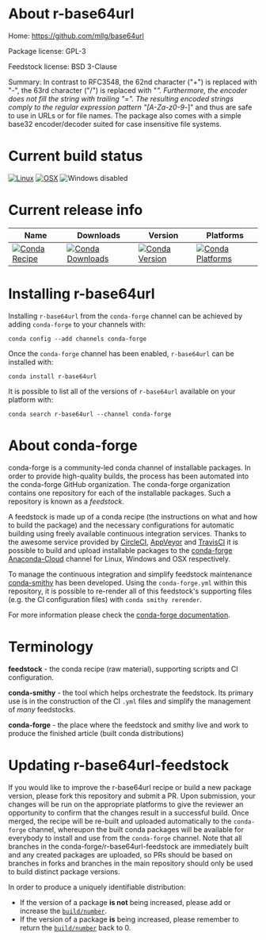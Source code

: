 About r-base64url
=================

Home: https://github.com/mllg/base64url

Package license: GPL-3

Feedstock license: BSD 3-Clause

Summary: In contrast to RFC3548, the 62nd character ("+") is replaced with "-", the 63rd character ("/") is replaced with "_". Furthermore, the encoder does not fill the string with trailing "=". The resulting encoded strings comply to the regular expression pattern "[A-Za-z0-9_-]" and thus are safe to use in URLs or for file names. The package also comes with a simple base32 encoder/decoder suited for case insensitive file systems.



Current build status
====================

[![Linux](https://img.shields.io/circleci/project/github/conda-forge/r-base64url-feedstock/master.svg?label=Linux)](https://circleci.com/gh/conda-forge/r-base64url-feedstock)
[![OSX](https://img.shields.io/travis/conda-forge/r-base64url-feedstock/master.svg?label=macOS)](https://travis-ci.org/conda-forge/r-base64url-feedstock)
![Windows disabled](https://img.shields.io/badge/Windows-disabled-lightgrey.svg)

Current release info
====================

| Name | Downloads | Version | Platforms |
| --- | --- | --- | --- |
| [![Conda Recipe](https://img.shields.io/badge/recipe-r--base64url-green.svg)](https://anaconda.org/conda-forge/r-base64url) | [![Conda Downloads](https://img.shields.io/conda/dn/conda-forge/r-base64url.svg)](https://anaconda.org/conda-forge/r-base64url) | [![Conda Version](https://img.shields.io/conda/vn/conda-forge/r-base64url.svg)](https://anaconda.org/conda-forge/r-base64url) | [![Conda Platforms](https://img.shields.io/conda/pn/conda-forge/r-base64url.svg)](https://anaconda.org/conda-forge/r-base64url) |

Installing r-base64url
======================

Installing `r-base64url` from the `conda-forge` channel can be achieved by adding `conda-forge` to your channels with:

```
conda config --add channels conda-forge
```

Once the `conda-forge` channel has been enabled, `r-base64url` can be installed with:

```
conda install r-base64url
```

It is possible to list all of the versions of `r-base64url` available on your platform with:

```
conda search r-base64url --channel conda-forge
```


About conda-forge
=================

conda-forge is a community-led conda channel of installable packages.
In order to provide high-quality builds, the process has been automated into the
conda-forge GitHub organization. The conda-forge organization contains one repository
for each of the installable packages. Such a repository is known as a *feedstock*.

A feedstock is made up of a conda recipe (the instructions on what and how to build
the package) and the necessary configurations for automatic building using freely
available continuous integration services. Thanks to the awesome service provided by
[CircleCI](https://circleci.com/), [AppVeyor](http://www.appveyor.com/)
and [TravisCI](https://travis-ci.org/) it is possible to build and upload installable
packages to the [conda-forge](https://anaconda.org/conda-forge)
[Anaconda-Cloud](http://docs.anaconda.org/) channel for Linux, Windows and OSX respectively.

To manage the continuous integration and simplify feedstock maintenance
[conda-smithy](http://github.com/conda-forge/conda-smithy) has been developed.
Using the ``conda-forge.yml`` within this repository, it is possible to re-render all of
this feedstock's supporting files (e.g. the CI configuration files) with ``conda smithy rerender``.

For more information please check the [conda-forge documentation](https://conda-forge.org/docs/).

Terminology
===========

**feedstock** - the conda recipe (raw material), supporting scripts and CI configuration.

**conda-smithy** - the tool which helps orchestrate the feedstock.
                   Its primary use is in the construction of the CI ``.yml`` files
                   and simplify the management of *many* feedstocks.

**conda-forge** - the place where the feedstock and smithy live and work to
                  produce the finished article (built conda distributions)


Updating r-base64url-feedstock
==============================

If you would like to improve the r-base64url recipe or build a new
package version, please fork this repository and submit a PR. Upon submission,
your changes will be run on the appropriate platforms to give the reviewer an
opportunity to confirm that the changes result in a successful build. Once
merged, the recipe will be re-built and uploaded automatically to the
`conda-forge` channel, whereupon the built conda packages will be available for
everybody to install and use from the `conda-forge` channel.
Note that all branches in the conda-forge/r-base64url-feedstock are
immediately built and any created packages are uploaded, so PRs should be based
on branches in forks and branches in the main repository should only be used to
build distinct package versions.

In order to produce a uniquely identifiable distribution:
 * If the version of a package **is not** being increased, please add or increase
   the [``build/number``](http://conda.pydata.org/docs/building/meta-yaml.html#build-number-and-string).
 * If the version of a package **is** being increased, please remember to return
   the [``build/number``](http://conda.pydata.org/docs/building/meta-yaml.html#build-number-and-string)
   back to 0.